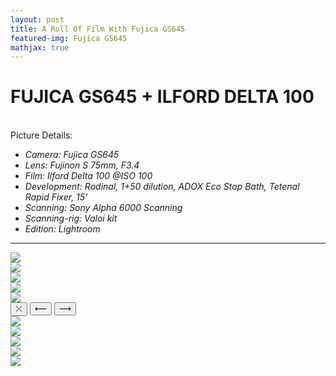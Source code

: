 ```yaml
---
layout: post
title: A Roll Of Film With Fujica GS645
featured-img: Fujica GS645
mathjax: true
---
```


# FUJICA GS645 + ILFORD DELTA 100
<br>
Picture Details:

* _Camera: Fujica GS645_
* _Lens: Fujinon S 75mm, F3.4_
* _Film: Ilford Delta 100 @ISO 100_
* _Development: Rodinal, 1+50 dilution, ADOX Eco Stop Bath, Tetenal Rapid Fixer, 15'_
* _Scanning: Sony Alpha 6000 Scanning_
* _Scanning-rig: Valoi kit_
* _Edition: Lightroom_

<hr/>

  <div class="gallery-wrapper"> 
    <div class="container">
      <section class="gallery">
        <div class="gallery-item lg">
          <img src="/assets/img/Article_image/Delta100_Fujica/Fujica_Aug_22-3.jpg"/>
        </div>
        <div class="gallery-item">
          <img src="/assets/img/Article_image/Delta100_Fujica/Fujica_Aug_22-5.jpg" class="img-responsive"/>
        </div>
        <div class="gallery-item">
          <img src="/assets/img/Article_image/Delta100_Fujica/Fujica_Aug_22.jpg" class="img-responsive"/>
        </div>
        <div class="gallery-item">
          <img src="/assets/img/Article_image/Delta100_Fujica/Fujica_Aug_22-2.jpg" class="img-responsive"/>
        </div>
        <div class="gallery-item"> 
          <img src="/assets/img/Article_image/Delta100_Fujica/Fujica_Aug_22-4.jpg" class="img-responsive"/>
        </div>
      </section>
      <div class="modal">
        <div class="modal-content"></div>
        <button class="modal-btn close">&#10540;</button>
        <button class="modal-btn left">&#10229;</button>
        <button class="modal-btn right"> &#10230;</button>
      </div>
            <section class="gallery">
        <div class="gallery-item lg">
          <img src="/assets/img/Article_image/Delta100_Fujica/Fujica_Aug_22-6.jpg"/>
        </div>
        <div class="gallery-item">
          <img src="/assets/img/Article_image/Delta100_Fujica/Fujica_Aug_22-7.jpg" class="img-responsive"/>
        </div>
        <div class="gallery-item">
          <img src="/assets/img/Article_image/Delta100_Fujica/Fujica_Aug_22-8.jpg" class="img-responsive"/>
        </div>
        <div class="gallery-item">
          <img src="/assets/img/Article_image/Delta100_Fujica/Fujica_Aug_22-9.jpg" class="img-responsive"/>
        </div>
        <div class="gallery-item"> 
          <img src="/assets/img/Article_image/Delta100_Fujica/Fujica_Aug_22-10.jpg" class="img-responsive"/>
        </div>
      </section>
      <div class="modal">
    </div>
  </div>

